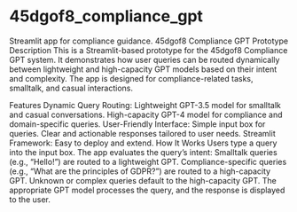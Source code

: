 # 45dgof8_compliance_gpt
Streamlit app for compliance guidance.
45dgof8 Compliance GPT Prototype
Description
This is a Streamlit-based prototype for the 45dgof8 Compliance GPT system. It demonstrates how user queries can be routed dynamically between lightweight and high-capacity GPT models based on their intent and complexity. The app is designed for compliance-related tasks, smalltalk, and casual interactions.

Features
Dynamic Query Routing:
Lightweight GPT-3.5 model for smalltalk and casual conversations.
High-capacity GPT-4 model for compliance and domain-specific queries.
User-Friendly Interface:
Simple input box for queries.
Clear and actionable responses tailored to user needs.
Streamlit Framework:
Easy to deploy and extend.
How It Works
Users type a query into the input box.
The app evaluates the query’s intent:
Smalltalk queries (e.g., “Hello!”) are routed to a lightweight GPT.
Compliance-specific queries (e.g., “What are the principles of GDPR?”) are routed to a high-capacity GPT.
Unknown or complex queries default to the high-capacity GPT.
The appropriate GPT model processes the query, and the response is displayed to the user.

